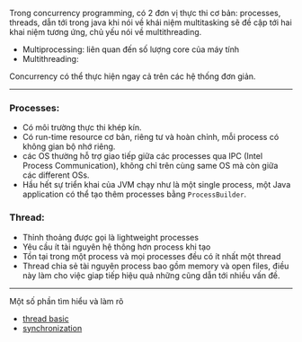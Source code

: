 Trong concurrency programming, có 2 đơn vị thực thi cơ bản: processes, threads, dẫn tới trong java khi nói về khái niệm multitasking sẽ đề cập tới hai khai niệm tương ứng, chủ yếu nói về multithreading.
  - Multiprocessing: liên quan đến số lượng core của máy tính
  - Multithreading:

Concurrency có thể thực hiện ngay cả trên các hệ thống đơn giản.
***
### Processes:
- Có môi trường thực thi khép kín.
- Có run-time resource cơ bản, riêng tư và hoàn chỉnh, mỗi process có không gian bộ nhớ riêng.
- các OS thường hỗ trợ giao tiếp giữa các processes qua IPC (Intel Process Communication), không chỉ trên cùng same OS mà còn giữa các different OSs.
- Hầu hết sự triển khai của JVM chạy như là một single process, một Java application có thể tạo thêm processes bằng `ProcessBuilder`.
### Thread:
- Thỉnh thoảng được gọi là lightweight processes
- Yêu cầu ít tài nguyên hệ thông hơn process khi tạo
- Tồn tại trong một process và mọi processes đều có ít nhất một thread
- Thread chia sẻ tài nguyên process bao gồm memory và open files, điều này làm cho việc giap tiếp hiệu quả những cũng dẫn tới nhiều vấn đề.
***
Một số phần tìm hiểu và làm rõ
- [thread basic](./thread-basic)
- [synchronization](./synchronization)